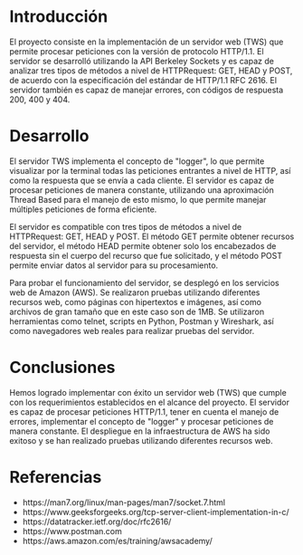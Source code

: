 # Introducción
El proyecto consiste en la implementación de un servidor web (TWS) que permite procesar peticiones con la versión de protocolo HTTP/1.1. El servidor se desarrolló utilizando la API Berkeley Sockets y es capaz de analizar tres tipos de métodos a nivel de HTTPRequest: GET, HEAD y POST, de acuerdo con la especificación del estándar de HTTP/1.1 RFC 2616. El servidor también es capaz de manejar errores, con códigos de respuesta 200, 400 y 404.

# Desarrollo
El servidor TWS implementa el concepto de "logger", lo que permite visualizar por la terminal todas las peticiones entrantes a nivel de HTTP, así como la respuesta que se envía a cada cliente. El servidor es capaz de procesar peticiones de manera constante, utilizando una aproximación Thread Based para el manejo de esto mismo, lo que permite manejar múltiples peticiones de forma eficiente.

El servidor es compatible con tres tipos de métodos a nivel de HTTPRequest: GET, HEAD y POST. El método GET permite obtener recursos del servidor, el método HEAD permite obtener solo los encabezados de respuesta sin el cuerpo del recurso que fue solicitado, y el método POST permite enviar datos al servidor para su procesamiento.

Para probar el funcionamiento del servidor, se desplegó en los servicios web de Amazon (AWS). Se realizaron pruebas utilizando diferentes recursos web, como páginas con hipertextos e imágenes, así como archivos de gran tamaño que en este caso son de 1MB. Se utilizaron herramientas como telnet, scripts en Python, Postman y Wireshark, así como navegadores web reales para realizar pruebas del servidor.

# Conclusiones
Hemos logrado implementar con éxito un servidor web (TWS) que cumple con los requerimientos establecidos en el alcance del proyecto. El servidor es capaz de procesar peticiones HTTP/1.1, tener en cuenta el manejo de errores, implementar el concepto de "logger" y procesar peticiones de manera constante. El despliegue en la infraestructura de AWS ha sido exitoso y se han realizado pruebas utilizando diferentes recursos web.

# Referencias
<ul>
<li>https://man7.org/linux/man-pages/man7/socket.7.html</li>
<li>https://www.geeksforgeeks.org/tcp-server-client-implementation-in-c/</li>
<li>https://datatracker.ietf.org/doc/rfc2616/</li>
<li>https://www.postman.com</li>
<li>https://aws.amazon.com/es/training/awsacademy/</li>
</ul>
